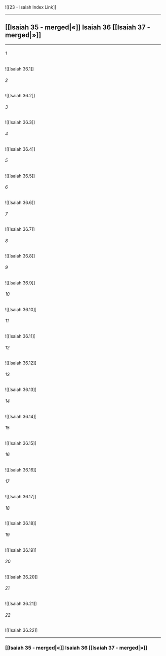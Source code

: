 ![[23 - Isaiah Index Link]]

---
##  [[Isaiah 35 - merged|«]] Isaiah 36 [[Isaiah 37 - merged|»]]

---

###### 1
![[Isaiah 36.1]] 

###### 2
![[Isaiah 36.2]] 

###### 3
![[Isaiah 36.3]] 

###### 4
![[Isaiah 36.4]]

###### 5 
![[Isaiah 36.5]] 

###### 6
![[Isaiah 36.6]] 

###### 7
![[Isaiah 36.7]] 

###### 8
![[Isaiah 36.8]] 

###### 9
![[Isaiah 36.9]] 

###### 10
![[Isaiah 36.10]] 

###### 11
![[Isaiah 36.11]] 

###### 12
![[Isaiah 36.12]]

###### 13
![[Isaiah 36.13]] 

###### 14
![[Isaiah 36.14]] 

###### 15
![[Isaiah 36.15]]

###### 16
![[Isaiah 36.16]] 

###### 17
![[Isaiah 36.17]]

###### 18
![[Isaiah 36.18]] 

###### 19
![[Isaiah 36.19]] 

###### 20
![[Isaiah 36.20]]

###### 21
![[Isaiah 36.21]] 

###### 22
![[Isaiah 36.22]] 


---
###  [[Isaiah 35 - merged|«]] Isaiah 36 [[Isaiah 37 - merged|»]]